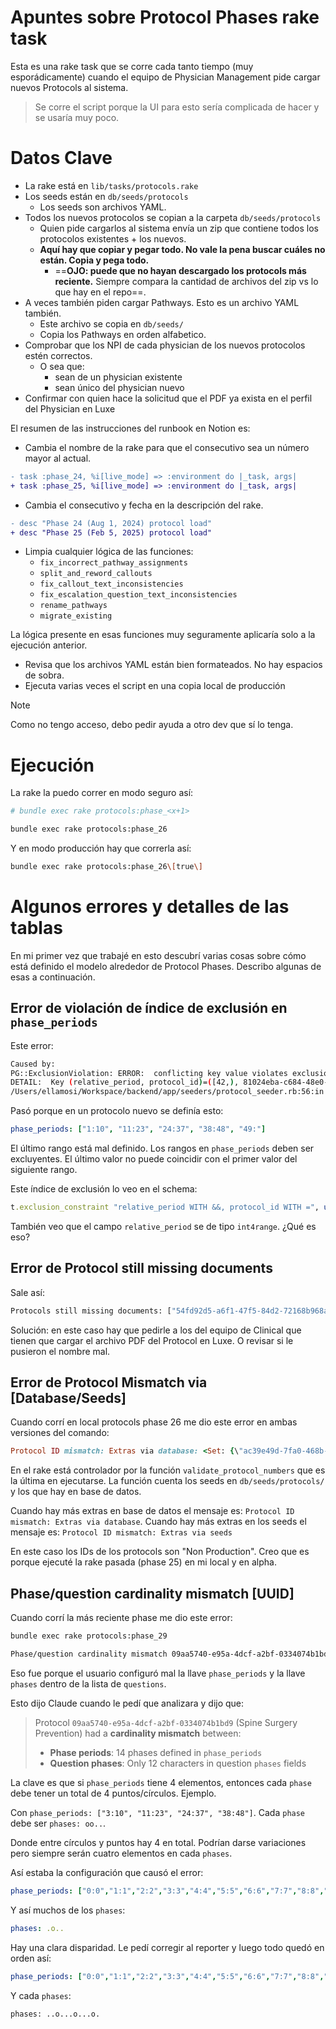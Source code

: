# Apuntes sobre Protocol Phases rake task

Esta es una rake task que se corre cada tanto tiempo (muy esporádicamente) cuando el equipo de Physician Management pide cargar nuevos Protocols al sistema.

> Se corre el script porque la UI para esto sería complicada de hacer y se usaría muy poco.

# Datos Clave

- La rake está en `lib/tasks/protocols.rake`
- Los seeds están en `db/seeds/protocols`
	- Los seeds son archivos YAML.
- Todos los nuevos protocolos se copian a la carpeta `db/seeds/protocols`
	- Quien pide cargarlos al sistema envía un zip que contiene todos los protocolos existentes + los nuevos.
	- **Aquí hay que copiar y pegar todo. No vale la pena buscar cuáles no están. Copia y pega todo.**
		- ==**OJO: puede que no hayan descargado los protocols más reciente.** Siempre compara la cantidad de archivos del zip vs lo que hay en el repo==.
- A veces también piden cargar Pathways. Esto es un archivo YAML también.
	- Este archivo se copia en `db/seeds/`
	- Copia los Pathways en orden alfabetico.
- Comprobar que los NPI de cada physician de los nuevos protocolos estén correctos.
	- O sea que:
		- sean de un physician existente
		- sean único del physician nuevo
- Confirmar con quien hace la solicitud que el PDF ya exista en el perfil del Physician en Luxe

El resumen de las instrucciones del runbook en Notion es:

- Cambia el nombre de la rake para que el consecutivo sea un número mayor al actual.

```diff
- task :phase_24, %i[live_mode] => :environment do |_task, args|
+ task :phase_25, %i[live_mode] => :environment do |_task, args|
```

- Cambia el consecutivo y fecha en la descripción del rake.

```diff
- desc "Phase 24 (Aug 1, 2024) protocol load"
+ desc "Phase 25 (Feb 5, 2025) protocol load"
```

- Limpia cualquier lógica de las funciones:
	- `fix_incorrect_pathway_assignments`
	- `split_and_reword_callouts`
	- `fix_callout_text_inconsistencies`
	- `fix_escalation_question_text_inconsistencies`
	- `rename_pathways`
	- `migrate_existing`

La lógica presente en esas funciones muy seguramente aplicaría solo a la ejecución anterior.

- Revisa que los archivos YAML están bien formateados. No hay espacios de sobra.
- Ejecuta varias veces el script en una copia local de producción

> [!Note]
> Como no tengo acceso, debo pedir ayuda a otro dev que sí lo tenga.

# Ejecución

La rake la puedo correr en modo seguro así:
```bash
# bundle exec rake protocols:phase_<x+1>

bundle exec rake protocols:phase_26
```

Y en modo producción hay que correrla así:
```bash
bundle exec rake protocols:phase_26\[true\]
```


# Algunos errores y detalles de las tablas

En mi primer vez que trabajé en esto descubrí varias cosas sobre cómo está definido el modelo alrededor de Protocol Phases. Describo algunas de esas a continuación.

## Error de violación de índice de exclusión en `phase_periods`

Este error:
```bash
Caused by:
PG::ExclusionViolation: ERROR:  conflicting key value violates exclusion constraint "protocol_phases_802620237"
DETAIL:  Key (relative_period, protocol_id)=([42,), 81024eba-c684-48e0-bbff-d07c5cac38c0) conflicts with existing key (relative_period, protocol_id)=([38,49), 81024eba-c684-48e0-bbff-d07c5cac38c0).
/Users/ellamosi/Workspace/backend/app/seeders/protocol_seeder.rb:56:in `seed'
```

Pasó porque en un protocolo nuevo se definía esto:
```yml
phase_periods: ["1:10", "11:23", "24:37", "38:48", "49:"]
```

El último rango está mal definido. Los rangos en `phase_periods` deben ser excluyentes. El último valor no puede coincidir con el primer valor del siguiente rango.

Este índice de exclusión lo veo en el schema:
```ruby
t.exclusion_constraint "relative_period WITH &&, protocol_id WITH =", using: :gist, name: "protocol_phases_802620237"
```

También veo que el campo `relative_period` se de tipo `int4range`. ¿Qué es eso?

## Error de Protocol still missing documents

Sale así:
```bash
Protocols still missing documents: ["54fd92d5-a6f1-47f5-84d2-72168b968a18", "75d71a38-30fe-4a49-9ec8-44e1321a16df"]
```

Solución: en este caso hay que pedirle a los del equipo de Clinical que tienen que cargar el archivo PDF del Protocol en Luxe. O revisar si le pusieron el nombre mal.

## Error de Protocol Mismatch via [Database/Seeds]

Cuando corrí en local protocols phase 26 me dio este error en ambas versiones del comando:
```ruby
Protocol ID mismatch: Extras via database: <Set: {\"ac39e49d-7fa0-468b-8f9a-be904dac8415\", \"6298c2b5-bdbb-4ae7-830a-ca9a438b19e7\", \"ad43db53-2476-4934-8027-215d587d1088\"}>
```

En el rake está controlador por la función `validate_protocol_numbers` que es la última en ejecutarse. La función cuenta los seeds en `db/seeds/protocols/` y los que hay en base de datos.

Cuando hay más extras en base de datos el mensaje es: `Protocol ID mismatch: Extras via database`. Cuando hay más extras en los seeds el mensaje es: `Protocol ID mismatch: Extras via seeds`

En este caso los IDs de los protocols son "Non Production". Creo que es porque ejecuté la rake pasada (phase 25) en mi local y en alpha.

## Phase/question cardinality mismatch [UUID]

Cuando corrí la más reciente phase me dio este error:
```bash
bundle exec rake protocols:phase_29

Phase/question cardinality mismatch 09aa5740-e95a-4dcf-a2bf-0334074b1bd9
```

Eso fue porque el usuario configuró mal la llave `phase_periods` y la llave `phases` dentro de la lista de `questions`.

Esto dijo Claude cuando le pedí que analizara y dijo que:

> Protocol `09aa5740-e95a-4dcf-a2bf-0334074b1bd9` (Spine Surgery Prevention) had a **cardinality mismatch** between:
> - **Phase periods**: 14 phases defined in `phase_periods`
> - **Question phases**: Only 12 characters in question `phases` fields

La clave es que si `phase_periods` tiene 4 elementos, entonces cada `phase` debe tener un total de 4 puntos/círculos. Ejemplo.

Con `phase_periods: ["3:10", "11:23", "24:37", "38:48"]`. Cada `phase` debe ser `phases: oo..`.

Donde entre círculos y puntos hay 4 en total. Podrían darse variaciones pero siempre serán cuatro elementos en cada `phases`.

Así estaba la configuración que causó el error:
```yaml
phase_periods: ["0:0","1:1","2:2","3:3","4:4","5:5","6:6","7:7","8:8","9:9","10:10","11:11","12:12","13:13"]
```

Y así muchos de los `phases`:
```yml
phases: .o..
```

Hay una clara disparidad. Le pedí corregir al reporter y luego todo quedó en orden así:

```yaml
phase_periods: ["0:0","1:1","2:2","3:3","4:4","5:5","6:6","7:7","8:8","9:9","10:10","11:11"]
```

Y cada `phases`:
```
phases: ..o...o...o.
```


